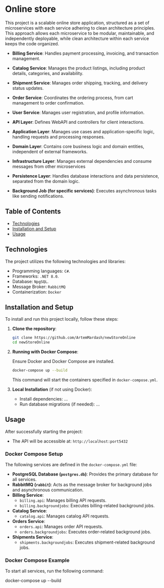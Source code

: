 # Online store

This project is a scalable online store application, structured as a set of microservices with each service adhering to clean architecture principles. This approach allows each microservice to be modular, maintainable, and independently deployable, while clean architecture within each service keeps the code organized. 

- **Billing Service**: Handles payment processing, invoicing, and transaction management.
- **Catalog Service**: Manages the product listings, including product details, categories, and availability.
- **Shipment Service**: Manages order shipping, tracking, and delivery status updates.
- **Order Service**: Coordinates the ordering process, from cart management to order confirmation.
- **User Service**: Manages user registration, and profile information. 

- **API Layer**: Defines WebAPI and controllers for client interactions.
- **Application Layer**: Manages use cases and application-specific logic, handling requests and processing responses.
- **Domain Layer**: Contains core business logic and domain entities, independent of external frameworks.
- **Infrastructure Layer**: Manages external dependencies and consume messages from other microservices
- **Persistence Layer**: Handles database interactions and data persistence, separated from the domain logic.
- **Background Job (for specific services)**: Executes asynchronous tasks like sending notifications. 

## Table of Contents
- [Technologies](#technologies)
- [Installation and Setup](#installation-and-setup)
- [Usage](#usage)

## Technologies

The project utilizes the following technologies and libraries:
- Programming languages: `C#`.
- Frameworks: `.NET 8.0`.
- Database: `NpgSQL`.
- Message Broker: `RabbitMQ`
- Containerization: `Docker`

## Installation and Setup

To install and run this project locally, follow these steps:

1. **Clone the repository**:
    ```bash
    git clone https://github.com/ArtemMardash/newStoreOnline
    cd newStoreOnline
    ```

2. **Running with Docker Compose**:

    Ensure Docker and Docker Compose are installed.

    ```bash
    docker-compose up --build
    ```

    This command will start the containers specified in `docker-compose.yml`.

3. **Local Installation** (if not using Docker):

    - Install dependencies: ...
    - Run database migrations (if needed): ...

## Usage

After successfully starting the project:

- The API will be accessible at: `http://localhost:port5432`

### Docker Compose Setup

The following services are defined in the `docker-compose.yml` file:

- **PostgreSQL Database (`postgres.db`)**: Provides the primary database for all services.
- **RabbitMQ (`rabbit`)**: Acts as the message broker for background jobs and asynchronous communication.
- **Billing Service**:
  - `billing.api`: Manages billing API requests.
  - `billing.backgroundjobs`: Executes billing-related background jobs.
- **Catalog Service**:
  - `catalog.api`: Manages catalog API requests.
- **Orders Service**:
  - `orders.api`: Manages order API requests.
  - `orders.backgroundjobs`: Executes order-related background jobs.
- **Shipments Service**:
  - `shipments.backgroundjobs`: Executes shipment-related background jobs.

### Docker Compose Example

To start all services, run the following command:

docker-compose up --build